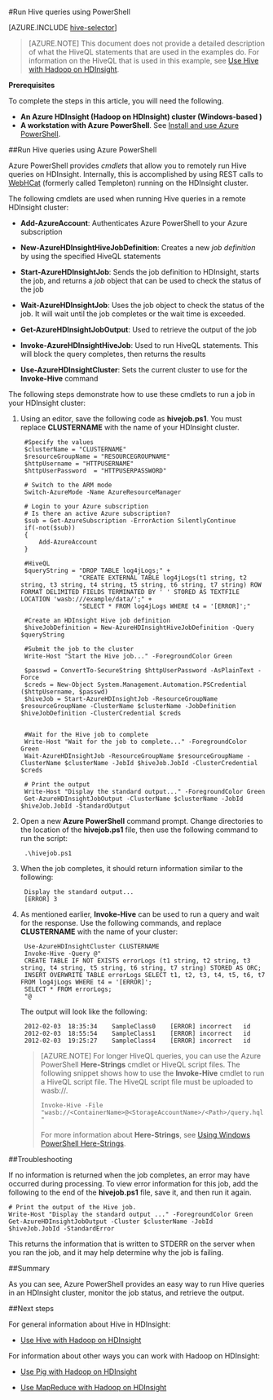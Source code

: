 <properties
   pageTitle="Use Hadoop Hive with PowerShell in HDInsight | Windows Azure"
   description="Use PowerShell to run Hive queries in Hadoop on HDInsight."
   services="hdinsight"
   documentationCenter=""
   authors="Blackmist"
   manager="paulettm"
   editor="cgronlun"
	tags="azure-portal"/>

<tags
	ms.service="hdinsight"
	ms.date="09/03/2015"
	wacn.date=""/>

#Run Hive queries using PowerShell

[AZURE.INCLUDE [hive-selector](../includes/hdinsight-selector-use-hive.md)]


> [AZURE.NOTE] This document does not provide a detailed description of what the HiveQL statements that are used in the examples do. For information on the HiveQL that is used in this example, see [Use Hive with Hadoop on HDInsight](/documentation/articles/hdinsight-use-hive).



<a id="prereq"></a>

**Prerequisites**

To complete the steps in this article, you will need the following.

- **An Azure HDInsight (Hadoop on HDInsight) cluster (Windows-based )**
- **A workstation with Azure PowerShell**. See [Install and use Azure PowerShell](/documentation/articles/install-configure-powershell).


<a id="powershell"></a>

##Run Hive queries using Azure PowerShell

Azure PowerShell provides *cmdlets* that allow you to remotely run Hive queries on HDInsight. Internally, this is accomplished by using REST calls to [WebHCat](https://cwiki.apache.org/confluence/display/Hive/WebHCat) (formerly called Templeton) running on the HDInsight cluster.

The following cmdlets are used when running Hive queries in a remote HDInsight cluster:

* **Add-AzureAccount**: Authenticates Azure PowerShell to your Azure subscription

* **New-AzureHDInsightHiveJobDefinition**: Creates a new *job definition* by using the specified HiveQL statements

* **Start-AzureHDInsightJob**: Sends the job definition to HDInsight, starts the job, and returns a *job* object that can be used to check the status of the job

* **Wait-AzureHDInsightJob**: Uses the job object to check the status of the job. It will wait until the job completes or the wait time is exceeded.

* **Get-AzureHDInsightJobOutput**: Used to retrieve the output of the job

* **Invoke-AzureHDInsightHiveJob**: Used to run HiveQL statements. This will block the query completes, then returns the results

* **Use-AzureHDInsightCluster**: Sets the current cluster to use for the **Invoke-Hive** command

The following steps demonstrate how to use these cmdlets to run a job in your HDInsight cluster:

1. Using an editor, save the following code as **hivejob.ps1**. You must replace **CLUSTERNAME** with the name of your HDInsight cluster.

		#Specify the values
		$clusterName = "CLUSTERNAME"
		$resourceGroupName = "RESOURCEGROUPNAME"
		$httpUsername = "HTTPUSERNAME"
		$httpUserPassword  = "HTTPUSERPASSWORD"

		# Switch to the ARM mode
		Switch-AzureMode -Name AzureResourceManager
		
		# Login to your Azure subscription
		# Is there an active Azure subscription?
		$sub = Get-AzureSubscription -ErrorAction SilentlyContinue
		if(-not($sub))
		{
		    Add-AzureAccount
		}

		#HiveQL
		$queryString = "DROP TABLE log4jLogs;" +
				       "CREATE EXTERNAL TABLE log4jLogs(t1 string, t2 string, t3 string, t4 string, t5 string, t6 string, t7 string) ROW FORMAT DELIMITED FIELDS TERMINATED BY ' ' STORED AS TEXTFILE LOCATION 'wasb:///example/data/';" +
				       "SELECT * FROM log4jLogs WHERE t4 = '[ERROR]';"

		#Create an HDInsight Hive job definition
		$hiveJobDefinition = New-AzureHDInsightHiveJobDefinition -Query $queryString 

		#Submit the job to the cluster
		Write-Host "Start the Hive job..." -ForegroundColor Green

		$passwd = ConvertTo-SecureString $httpUserPassword -AsPlainText -Force
		$creds = New-Object System.Management.Automation.PSCredential ($httpUsername, $passwd)
		$hiveJob = Start-AzureHDInsightJob -ResourceGroupName $resourceGroupName -ClusterName $clusterName -JobDefinition $hiveJobDefinition -ClusterCredential $creds


		#Wait for the Hive job to complete
		Write-Host "Wait for the job to complete..." -ForegroundColor Green
		Wait-AzureHDInsightJob -ResourceGroupName $resourceGroupName -ClusterName $clusterName -JobId $hiveJob.JobId -ClusterCredential $creds

		# Print the output
		Write-Host "Display the standard output..." -ForegroundColor Green
		Get-AzureHDInsightJobOutput -ClusterName $clusterName -JobId $hiveJob.JobId -StandardOutput 

2. Open a new **Azure PowerShell** command prompt. Change directories to the location of the **hivejob.ps1** file, then use the following command to run the script:

		.\hivejob.ps1

7. When the job completes, it should return information similar to the following:

		Display the standard output...
		[ERROR]	3

4. As mentioned earlier, **Invoke-Hive** can be used to run a query and wait for the response. Use the following commands, and replace **CLUSTERNAME** with the name of your cluster:

		Use-AzureHDInsightCluster CLUSTERNAME
		Invoke-Hive -Query @"
		CREATE TABLE IF NOT EXISTS errorLogs (t1 string, t2 string, t3 string, t4 string, t5 string, t6 string, t7 string) STORED AS ORC;
		INSERT OVERWRITE TABLE errorLogs SELECT t1, t2, t3, t4, t5, t6, t7 FROM log4jLogs WHERE t4 = '[ERROR]';
		SELECT * FROM errorLogs;
		"@

	The output will look like the following:

		2012-02-03	18:35:34	SampleClass0	[ERROR]	incorrect	id
		2012-02-03	18:55:54	SampleClass1	[ERROR]	incorrect	id
		2012-02-03	19:25:27	SampleClass4	[ERROR]	incorrect	id

	> [AZURE.NOTE] For longer HiveQL queries, you can use the Azure PowerShell **Here-Strings** cmdlet or HiveQL script files. The following snippet shows how to use the **Invoke-Hive** cmdlet to run a HiveQL script file. The HiveQL script file must be uploaded to wasb://.
	>
	> `Invoke-Hive -File "wasb://<ContainerName>@<StorageAccountName>/<Path>/query.hql"`
	>
	> For more information about **Here-Strings**, see <a href="http://technet.microsoft.com/zh-cn/library/ee692792.aspx" target="_blank">Using Windows PowerShell Here-Strings</a>.


<a id="troubleshooting"></a>

##Troubleshooting

If no information is returned when the job completes, an error may have occurred during processing. To view error information for this job, add the following to the end of the **hivejob.ps1** file, save it, and then run it again.

	# Print the output of the Hive job.
	Write-Host "Display the standard output ..." -ForegroundColor Green
	Get-AzureHDInsightJobOutput -Cluster $clusterName -JobId $hiveJob.JobId -StandardError

This returns the information that is written to STDERR on the server when you ran the job, and it may help determine why the job is failing.


<a id="summary"></a>

##Summary

As you can see, Azure PowerShell provides an easy way to run Hive queries in an HDInsight cluster, monitor the job status, and retrieve the output.


<a id="nextsteps"></a>

##Next steps

For general information about Hive in HDInsight:

* [Use Hive with Hadoop on HDInsight](/documentation/articles/hdinsight-use-hive)

For information about other ways you can work with Hadoop on HDInsight:

* [Use Pig with Hadoop on HDInsight](/documentation/articles/hdinsight-use-pig)

* [Use MapReduce with Hadoop on HDInsight](/documentation/articles/hdinsight-use-mapreduce)

